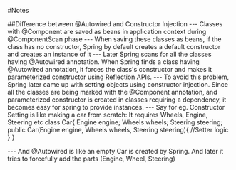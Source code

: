 #Notes

##Difference between @Autowired and Constructor Injection
--- Classes with @Component are saved as beans in application context during @ComponentScan phase
--- When saving these classes as beans, if the class has no constructor, Spring by default creates a default constructor and creates an instance of it
--- Later Spring scans for all the classes having @Autowired annotation. When Spring finds a class having @Autowired annotation, it forces the class's constructor and makes it parameterized constructor using Reflection APIs.
--- To avoid this problem, Spring later came up with setting objects using constructor injection. Since all the classes are being marked with the @Component annotation, and parameterized constructor is created in classes requiring a dependency, it becomes easy for spring to provide instances.
--- Say for eg. Constructor Setting is like making a car from scratch: It requires Wheels, Engine, Steering etc
	class Car{
		Engine engine;
		Wheels wheels;
		Steering steering;
		public Car(Engine engine, Wheels wheels, Steering steering){
		//Setter logic
		}
	}

--- And @Autowired is like an empty Car is created by Spring. And later it tries to forcefully add the parts (Engine, Wheel, Steering)





